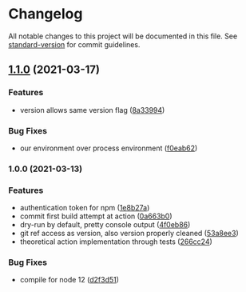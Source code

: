 # Changelog

All notable changes to this project will be documented in this file. See [standard-version](https://github.com/conventional-changelog/standard-version) for commit guidelines.

## [1.1.0](https://github.com/matt-usurp/npm-publish/compare/v1.0.0...v1.1.0) (2021-03-17)


### Features

* version allows same version flag ([8a33994](https://github.com/matt-usurp/npm-publish/commit/8a33994ef2360e8943bf478835e436c61a0bb486))


### Bug Fixes

* our environment over process environment ([f0eab62](https://github.com/matt-usurp/npm-publish/commit/f0eab6256fa2ff58125f0fe7ff23ad6eb21245ae))

### 1.0.0 (2021-03-13)


### Features

* authentication token for npm ([1e8b27a](https://github.com/matt-usurp/npm-publish/commit/1e8b27ad065ea47bf1ce85acf990a94937d51b6d))
* commit first build attempt at action ([0a663b0](https://github.com/matt-usurp/npm-publish/commit/0a663b0eca90ae42f6d8e1718cecc30979b186f3))
* dry-run by default, pretty console output ([4f0eb86](https://github.com/matt-usurp/npm-publish/commit/4f0eb8678060e1e7e7ebc6bff8810fc70fe0aa02))
* git ref access as version, also version properly cleaned ([53a8ee3](https://github.com/matt-usurp/npm-publish/commit/53a8ee3bc1f10625b3cfa9d9e6b1c2c2d7efb882))
* theoretical action implementation through tests ([266cc24](https://github.com/matt-usurp/npm-publish/commit/266cc24accd67f5a6c6bb214b008bc9e3de3e806))


### Bug Fixes

* compile for node 12 ([d2f3d51](https://github.com/matt-usurp/npm-publish/commit/d2f3d516dd1a6b4ed6f35c4643c091129da02090))
